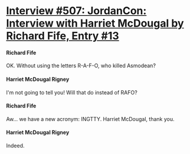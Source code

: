 # [Interview #507: JordanCon: Interview with Harriet McDougal by Richard Fife, Entry #13](https://www.theoryland.com/intvmain.php?i=507#13)

#### Richard Fife

OK. Without using the letters R-A-F-O, who killed Asmodean?

#### Harriet McDougal Rigney

I'm not going to tell you! Will that do instead of RAFO?

#### Richard Fife

Aw... we have a new acronym: INGTTY. Harriet McDougal, thank you.

#### Harriet McDougal Rigney

Indeed.


